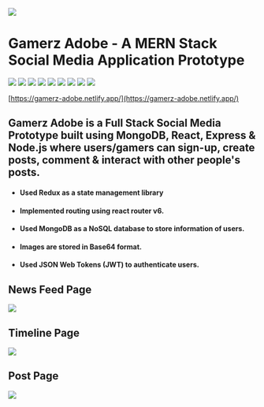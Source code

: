 ![](https://res.cloudinary.com/dst1eqcmo/image/upload/v1693297321/GitHub%20Readme/Gamerz-Adobe/banner_qnee4e.png)

# Gamerz Adobe - A MERN Stack Social Media Application Prototype

![](https://img.shields.io/badge/React-18.0.2-blue?style=for-the-badge&logo=React)
![](https://img.shields.io/badge/Redux_Toolkit-1.9.5-purple?style=for-the-badge&logo=redux&color=%23593D88)
![](https://img.shields.io/badge/React_Router-6-blue?style=for-the-badge&logo=reactrouter&color=%23F44250)
![](https://img.shields.io/badge/mongodb-6.0-green?style=for-the-badge&logo=mongodb&color=%2300ED64)
![](https://img.shields.io/badge/nodejs-18.17.1-green?style=for-the-badge&logo=nodedotjs)
![](https://img.shields.io/badge/express-4.18.1-black?style=for-the-badge&logo=express)
![](https://img.shields.io/badge/mongoose-6.11.0-black?style=for-the-badge&logo=mongoose&color=%23A03333)
![](https://img.shields.io/badge/HTML-5-orange?style=for-the-badge&logo=HTML5)
![](https://img.shields.io/badge/CSS-3-blue?style=for-the-badge&logo=CSS3)

[https://gamerz-adobe.netlify.app/](https://gamerz-adobe.netlify.app/)

## Gamerz Adobe is a Full Stack Social Media Prototype built using MongoDB, React, Express & Node.js where users/gamers can sign-up, create posts, comment & interact with other people's posts.

* #### Used Redux as a state management library
* #### Implemented routing using react router v6.
* #### Used MongoDB as a NoSQL database to store information of users.
* #### Images are stored in Base64 format.
* #### Used JSON Web Tokens (JWT) to authenticate users.

## News Feed Page
![](https://res.cloudinary.com/dst1eqcmo/image/upload/v1693297325/GitHub%20Readme/Gamerz-Adobe/News_Feed_Page_nurrxh.png)

## Timeline Page
![](https://res.cloudinary.com/dst1eqcmo/image/upload/v1693297324/GitHub%20Readme/Gamerz-Adobe/Timeline_page_v4l9if.png)

## Post Page
![](https://res.cloudinary.com/dst1eqcmo/image/upload/v1693297325/GitHub%20Readme/Gamerz-Adobe/Post_Page_ebudq4.png)